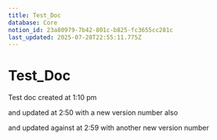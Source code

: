 ```yaml
---
title: Test_Doc
database: Core
notion_id: 23a80979-7b42-801c-b825-fc3655cc281c
last_updated: 2025-07-28T22:55:11.775Z
---
```


# Test_Doc


Test doc created at 1:10 pm


and updated at 2:50 with a new version number also


and updated against at 2:59 with another new version number

